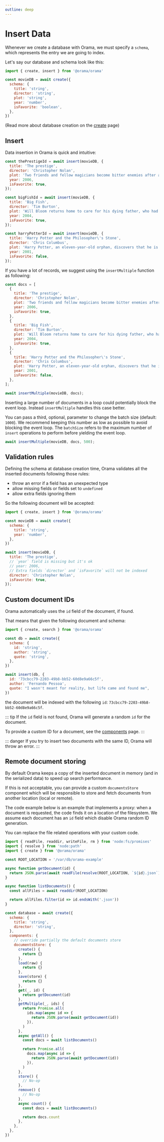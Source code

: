 ```yaml
---
outline: deep
---
```


# Insert Data

Whenever we create a database with Orama, we must specify a `schema`, which
represents the entry we are going to index.

Let's say our database and schema look like this:

```javascript copy
import { create, insert } from '@orama/orama'

const movieDB = await create({
  schema: {
    title: 'string',
    director: 'string',
    plot: 'string',
    year: 'number',
    isFavorite: 'boolean',
  },
})
```

(Read more about database creation on the [create](/open-source/usage/create) page)

## Insert

Data insertion in Orama is quick and intuitive:

```javascript copy
const thePrestigeId = await insert(movieDB, {
  title: 'The prestige',
  director: 'Christopher Nolan',
  plot: 'Two friends and fellow magicians become bitter enemies after a sudden tragedy. As they devote themselves to this rivalry, they make sacrifices that bring them fame but with terrible consequences.',
  year: 2006,
  isFavorite: true,
});

const bigFishId = await insert(movieDB, {
  title: 'Big Fish',
  director: 'Tim Burton',
  plot: 'Will Bloom returns home to care for his dying father, who had a penchant for telling unbelievable stories. After he passes away, Will tries to find out if his tales were really true.',
  year: 2004,
  isFavorite: true,
});

const harryPotterId = await insert(movieDB, {
  title: 'Harry Potter and the Philosopher\'s Stone',
  director: 'Chris Columbus',
  plot: 'Harry Potter, an eleven-year-old orphan, discovers that he is a wizard and is invited to study at Hogwarts. Even as he escapes a dreary life and enters a world of magic, he finds trouble awaiting him.',
  year: 2001,
  isFavorite: false,
});
```

If you have a lot of records, we suggest using the `insertMultiple` function as following:

```javascript copy
const docs = [
  {
    title: 'The prestige',
    director: 'Christopher Nolan',
    plot: 'Two friends and fellow magicians become bitter enemies after a sudden tragedy. As they devote themselves to this rivalry, they make sacrifices that bring them fame but with terrible consequences.',
    year: 2006,
    isFavorite: true,
  },
  {
    title: 'Big Fish',
    director: 'Tim Burton',
    plot: 'Will Bloom returns home to care for his dying father, who had a penchant for telling unbelievable stories. After he passes away, Will tries to find out if his tales were really true.',
    year: 2004,
    isFavorite: true,
  },
  {
    title: 'Harry Potter and the Philosopher\'s Stone',
    director: 'Chris Columbus',
    plot: 'Harry Potter, an eleven-year-old orphan, discovers that he is a wizard and is invited to study at Hogwarts. Even as he escapes a dreary life and enters a world of magic, he finds trouble awaiting him.',
    year: 2001,
    isFavorite: false,
  },
];

await insertMultiple(movieDB, docs);
```

Inserting a large number of documents in a loop could potentially block the event loop.
Instead `insertMultiple` handles this case better.

You can pass a third, optional, parameter to change the batch size (default:
`1000`). We recommend keeping this number as low as possible to avoid blocking
the event loop. The `batchSize` refers to the maximum number of `insert`
operations to perform before yielding the event loop.

```javascript
await insertMultiple(movieDB, docs, 500);
```

## Validation rules

Defining the schema at database creation time, Orama validates all the inserted documents following those rules:
- throw an error if a field has an unexpected type
- allow missing fields or fields set to `undefined`
- allow extra fields ignoring them

So the following document will be accepted:

```javascript copy
import { create, insert } from '@orama/orama'

const movieDB = await create({
  schema: {
    title: 'string',
    year: 'number',
  },
})

await insert(movieDB, {
  title: 'The prestige',
  // `year` field is missing but it's ok
  // year: 2006,
  // Extra fields `director` and `isFavorite` will not be indexed
  director: 'Christopher Nolan',
  isFavorite: true,
});
```

## Custom document IDs

Orama automatically uses the `id` field of the document, if found.

That means that given the following document and schema:

```js
import { create, search } from '@orama/orama'

const db = await create({
  schema: {
    id: 'string',
    author: 'string',
    quote: 'string',
  },
})

await insert(db, {
  id: '73cbcc79-2203-49b8-bb52-60d8e9a66c5f',
  author: 'Fernando Pessoa',
  quote: "I wasn't meant for reality, but life came and found me",
})
```

the document will be indexed with the following `id`: `73cbcc79-2203-49b8-bb52-60d8e9a66c5f`.

::: tip
If the `id` field is not found, Orama will generate a random `id` for the document. 

To provide a custom ID for a document, see the [components](/open-source/internals/components) page.
:::

::: danger
If you try to insert two documents with the same ID, Orama will throw an error.
:::

## Remote document storing

By default Orama keeps a copy of the inserted document in memory (and in the serialized data) to speed up search performance.

If this is not acceptable, you can provide a custom `documentsStore` component which will be responsible to store
and fetch documents from another location (local or remote).

The code example below is an example that implements a proxy: when a document is requested, the code finds it on a location of the filesystem. 
We assume each document has an `id` field which disable Orama random ID generation.

You can replace the file related operations with your custom code.

```javascript copy
import { readFile, readdir, writeFile, rm } from 'node:fs/promises'
import { resolve } from 'node:path'
import { create } from '@orama/orama'

const ROOT_LOCATION = '/var/db/orama-example'

async function getDocument(id) {
  return JSON.parse(await readFile(resolve(ROOT_LOCATION, `${id}.json`), 'utf-8'))
}

async function listDocuments() {
  const allFiles = await readdir(ROOT_LOCATION)

  return allFiles.filter(id => id.endsWith('.json'))
}

const database = await create({
  schema: {
    title: 'string',
    director: 'string',
  },
  components: {
    // override partially the default documents store
    documentsStore: {
      create() {
        return {}
      },
      load(raw) {
        return {}
      },
      save(store) {
        return {}
      },
      get(_, id) {
        return getDocument(id)
      },
      getMultiple(_, ids) {
        return Promise.all(
          ids.map(async id => {
            return JSON.parse(await getDocument(id))
          }),
        )
      },
      async getAll() {
        const docs = await listDocuments()

        return Promise.all(
          docs.map(async id => {
            return JSON.parse(await getDocument(id))
          }),
        )
      },
      store() {
        // No-op
      },
      remove() {
        // No-op
      },
      async count() {
        const docs = await listDocuments()

        return docs.count
      },
    },
  },
})
```
